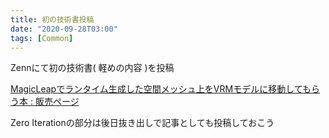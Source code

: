 ```yaml
---
title: 初の技術書投稿
date: "2020-09-28T03:00"
tags: [Common]
---
```


Zennにて初の技術書( 軽めの内容 )を投稿

[MagicLeapでランタイム生成した空間メッシュ上をVRMモデルに移動してもらう本 : 販売ページ](https://zenn.dev/ryusuke_7c9_b_2/books/magicleap-dool)

Zero Iterationの部分は後日抜き出しで記事としても投稿しておこう


